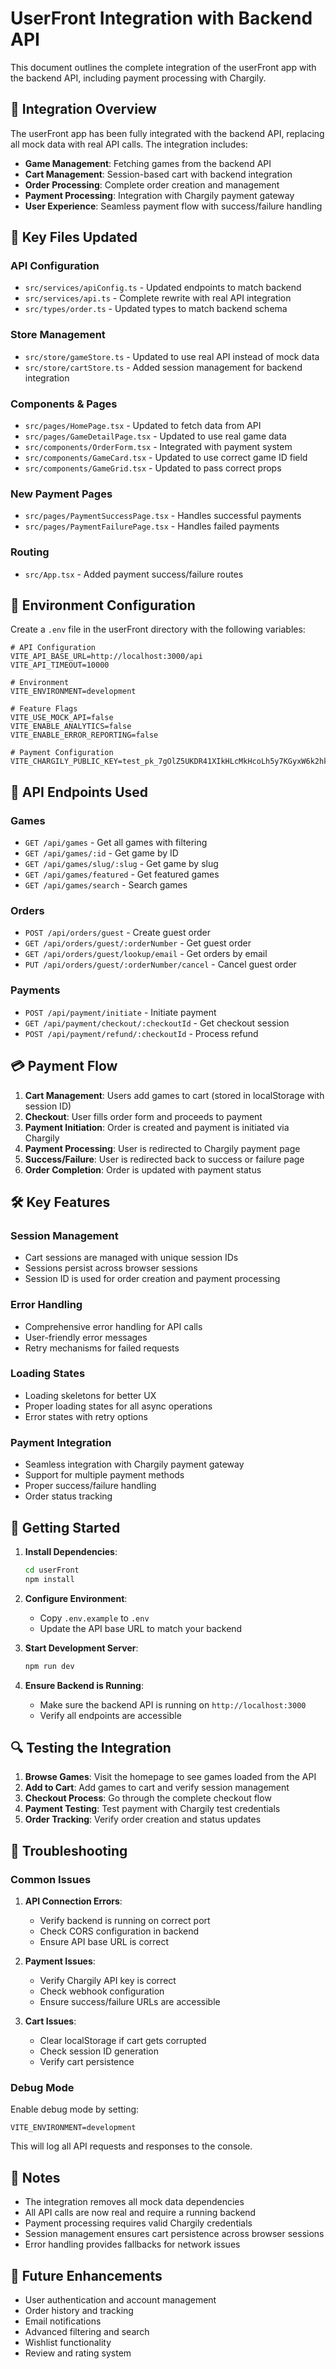 # UserFront Integration with Backend API

This document outlines the complete integration of the userFront app with the backend API, including payment processing with Chargily.

## 🚀 Integration Overview

The userFront app has been fully integrated with the backend API, replacing all mock data with real API calls. The integration includes:

- **Game Management**: Fetching games from the backend API
- **Cart Management**: Session-based cart with backend integration
- **Order Processing**: Complete order creation and management
- **Payment Processing**: Integration with Chargily payment gateway
- **User Experience**: Seamless payment flow with success/failure handling

## 📁 Key Files Updated

### API Configuration
- `src/services/apiConfig.ts` - Updated endpoints to match backend
- `src/services/api.ts` - Complete rewrite with real API integration
- `src/types/order.ts` - Updated types to match backend schema

### Store Management
- `src/store/gameStore.ts` - Updated to use real API instead of mock data
- `src/store/cartStore.ts` - Added session management for backend integration

### Components & Pages
- `src/pages/HomePage.tsx` - Updated to fetch data from API
- `src/pages/GameDetailPage.tsx` - Updated to use real game data
- `src/components/OrderForm.tsx` - Integrated with payment system
- `src/components/GameCard.tsx` - Updated to use correct game ID field
- `src/components/GameGrid.tsx` - Updated to pass correct props

### New Payment Pages
- `src/pages/PaymentSuccessPage.tsx` - Handles successful payments
- `src/pages/PaymentFailurePage.tsx` - Handles failed payments

### Routing
- `src/App.tsx` - Added payment success/failure routes

## 🔧 Environment Configuration

Create a `.env` file in the userFront directory with the following variables:

```env
# API Configuration
VITE_API_BASE_URL=http://localhost:3000/api
VITE_API_TIMEOUT=10000

# Environment
VITE_ENVIRONMENT=development

# Feature Flags
VITE_USE_MOCK_API=false
VITE_ENABLE_ANALYTICS=false
VITE_ENABLE_ERROR_REPORTING=false

# Payment Configuration
VITE_CHARGILY_PUBLIC_KEY=test_pk_7gOlZ5UKDR41XIkHLcMkHcoLh5y7KGyxW6k2hk0h
```

## 🔄 API Endpoints Used

### Games
- `GET /api/games` - Get all games with filtering
- `GET /api/games/:id` - Get game by ID
- `GET /api/games/slug/:slug` - Get game by slug
- `GET /api/games/featured` - Get featured games
- `GET /api/games/search` - Search games

### Orders
- `POST /api/orders/guest` - Create guest order
- `GET /api/orders/guest/:orderNumber` - Get guest order
- `GET /api/orders/guest/lookup/email` - Get orders by email
- `PUT /api/orders/guest/:orderNumber/cancel` - Cancel guest order

### Payments
- `POST /api/payment/initiate` - Initiate payment
- `GET /api/payment/checkout/:checkoutId` - Get checkout session
- `POST /api/payment/refund/:checkoutId` - Process refund

## 💳 Payment Flow

1. **Cart Management**: Users add games to cart (stored in localStorage with session ID)
2. **Checkout**: User fills order form and proceeds to payment
3. **Payment Initiation**: Order is created and payment is initiated via Chargily
4. **Payment Processing**: User is redirected to Chargily payment page
5. **Success/Failure**: User is redirected back to success or failure page
6. **Order Completion**: Order is updated with payment status

## 🛠️ Key Features

### Session Management
- Cart sessions are managed with unique session IDs
- Sessions persist across browser sessions
- Session ID is used for order creation and payment processing

### Error Handling
- Comprehensive error handling for API calls
- User-friendly error messages
- Retry mechanisms for failed requests

### Loading States
- Loading skeletons for better UX
- Proper loading states for all async operations
- Error states with retry options

### Payment Integration
- Seamless integration with Chargily payment gateway
- Support for multiple payment methods
- Proper success/failure handling
- Order status tracking

## 🚀 Getting Started

1. **Install Dependencies**:
   ```bash
   cd userFront
   npm install
   ```

2. **Configure Environment**:
   - Copy `.env.example` to `.env`
   - Update the API base URL to match your backend

3. **Start Development Server**:
   ```bash
   npm run dev
   ```

4. **Ensure Backend is Running**:
   - Make sure the backend API is running on `http://localhost:3000`
   - Verify all endpoints are accessible

## 🔍 Testing the Integration

1. **Browse Games**: Visit the homepage to see games loaded from the API
2. **Add to Cart**: Add games to cart and verify session management
3. **Checkout Process**: Go through the complete checkout flow
4. **Payment Testing**: Test payment with Chargily test credentials
5. **Order Tracking**: Verify order creation and status updates

## 🐛 Troubleshooting

### Common Issues

1. **API Connection Errors**:
   - Verify backend is running on correct port
   - Check CORS configuration in backend
   - Ensure API base URL is correct

2. **Payment Issues**:
   - Verify Chargily API key is correct
   - Check webhook configuration
   - Ensure success/failure URLs are accessible

3. **Cart Issues**:
   - Clear localStorage if cart gets corrupted
   - Check session ID generation
   - Verify cart persistence

### Debug Mode

Enable debug mode by setting:
```env
VITE_ENVIRONMENT=development
```

This will log all API requests and responses to the console.

## 📝 Notes

- The integration removes all mock data dependencies
- All API calls are now real and require a running backend
- Payment processing requires valid Chargily credentials
- Session management ensures cart persistence across browser sessions
- Error handling provides fallbacks for network issues

## 🔮 Future Enhancements

- User authentication and account management
- Order history and tracking
- Email notifications
- Advanced filtering and search
- Wishlist functionality
- Review and rating system
